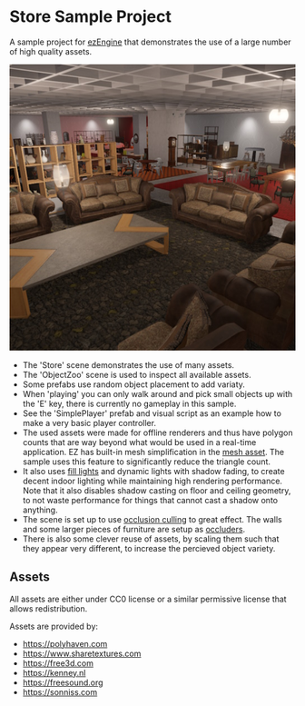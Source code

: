 # Store Sample Project

A sample project for [ezEngine](https://github.com/ezEngine/ezEngine) that demonstrates the use of a large number of high quality assets.

![Thumbnail](Thumbnail.jpg)

* The 'Store' scene demonstrates the use of many assets.
* The 'ObjectZoo' scene is used to inspect all available assets.
* Some prefabs use random object placement to add variaty.
* When 'playing' you can only walk around and pick small objects up with the 'E' key, there is currently no gameplay in this sample.
* See the 'SimplePlayer' prefab and visual script as an example how to make a very basic player controller.
* The used assets were made for offline renderers and thus have polygon counts that are way beyond what would be used in a real-time application. EZ has built-in mesh simplification in the [mesh asset](https://ezengine.net/pages/docs/graphics/meshes/mesh-asset.html). The sample uses this feature to significantly reduce the triangle count.
* It also uses [fill lights](https://ezengine.net/pages/docs/graphics/lighting/fill-light-component.html) and dynamic lights with shadow fading, to create decent indoor lighting while maintaining high rendering performance. Note that it also disables shadow casting on floor and ceiling geometry, to not waste performance for things that cannot cast a shadow onto anything.
* The scene is set up to use [occlusion culling](https://ezengine.net/pages/docs/performance/occlusion-culling.html) to great effect. The walls and some larger pieces of furniture are setup as [occluders](https://ezengine.net/pages/docs/graphics/occluder-component.html).
* There is also some clever reuse of assets, by scaling them such that they appear very different, to increase the percieved object variety.

## Assets

All assets are either under CC0 license or a similar permissive license that allows redistribution.

Assets are provided by:

* https://polyhaven.com
* https://www.sharetextures.com
* https://free3d.com
* https://kenney.nl
* https://freesound.org
* https://sonniss.com
